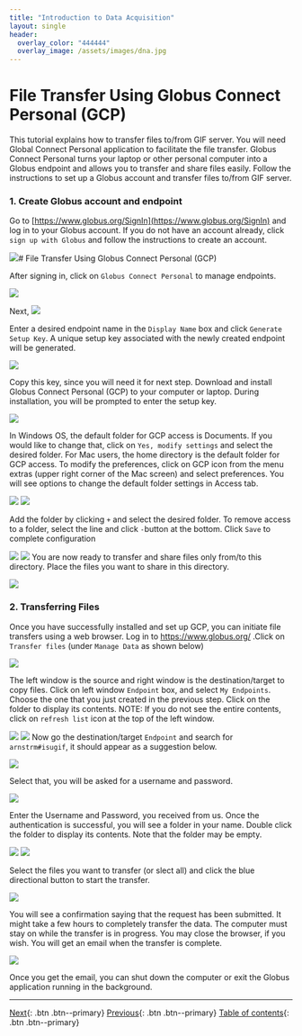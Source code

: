 ```yaml
---
title: "Introduction to Data Acquisition"
layout: single
header:
  overlay_color: "444444"
  overlay_image: /assets/images/dna.jpg
---
```


# File Transfer Using Globus Connect Personal (GCP)

This tutorial explains how to transfer files to/from GIF server. You will need Global Connect Personal application to facilitate the file transfer.
Globus Connect Personal turns your laptop or other personal computer into a Globus endpoint and allows you to transfer and share files easily. Follow the instructions to set up a Globus account and transfer files to/from GIF server.

### 1.	Create Globus account and endpoint ###
Go to [https://www.globus.org/SignIn](https://www.globus.org/SignIn) and log in to your Globus account. If you do not have an account already, click `sign up with Globus` and follow the instructions to create an account.

![](assets/1.png)# File Transfer Using Globus Connect Personal (GCP)


After signing in, click on `Globus Connect Personal` to manage endpoints.

![](assets/2.png)

Next,
![](assets/3.png)


Enter a desired endpoint name in the `Display Name` box and click `Generate Setup Key`. A unique setup key associated with the newly created endpoint will be generated.

![](assets/4.png)

Copy this key, since you will need it for next step. Download and install Globus Connect Personal (GCP) to your computer or laptop. During installation, you will be prompted to enter the setup key.

![](assets/5.png)

In Windows OS, the default folder for GCP access is Documents. If you would like to change that, click on `Yes, modify settings` and select the desired folder. For Mac users, the home directory is the default folder for GCP access. To modify the preferences, click on GCP icon from the menu extras (upper right corner of the Mac screen) and select preferences. You will see options to change the default folder settings in Access tab.

![](assets/6a.png) ![](/assets/6b.png)

Add the folder by clicking `+` and select the desired folder. To remove access to a folder, select the line and click `-`button at the bottom.   Click `Save` to complete configuration

![](assets/7a.png) ![](/assets/7b.png)
You are now ready to transfer and share files only from/to this directory. Place the files you want to share in this directory.

![](assets/8.png)

### 2.	Transferring Files ###
Once you have successfully installed and set up GCP, you can initiate file transfers using a web browser. Log in to https://www.globus.org/ .Click on `Transfer files` (under `Manage Data` as shown below)

 ![](assets/9.png)

The left window is the source and right window is the destination/target to copy files.  Click on left window `Endpoint` box, and select `My Endpoints`. Choose the one that you just created in the previous step. Click on the folder to display its contents. NOTE: If you do not see the entire contents, click on `refresh list` icon at the top of the left window.

![](assets/10.png)
![](assets/11.png)
Now go the destination/target `Endpoint` and search for `arnstrm#isugif`, it should appear as a suggestion below.

![](assets/12.png)

Select that, you will be asked for a username and password.

![](assets/13.png)

Enter the Username and Password, you received from us. Once the authentication is successful, you will see a folder in your name. Double click the folder to display its contents. Note that the folder may be empty.

![](assets/14a.png) ![](/assets/14b.png)

Select the files you want to transfer (or slect all) and click the blue directional button to start the transfer.

![](assets/15.png)

You will see a confirmation saying that the request has been submitted. It might take a few hours to completely transfer the data. The computer must stay on while the transfer is in progress. You may close the browser, if you wish. You will get an email when the transfer is complete.

![](assets/16.png)

Once you get the email, you can shut down the computer or exit the Globus application running in the background.


----


[Next](getting-data-from-iplant-via-irods.md){: .btn  .btn--primary}
[Previous](downloading-files-via-wget.md){: .btn  .btn--primary}
[Table of contents](../dAc_introduction.md){: .btn  .btn--primary}
